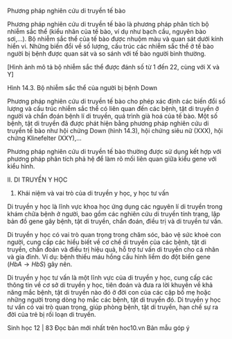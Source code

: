 Phương pháp nghiên cứu di truyền tế bào

Phương pháp nghiên cứu di truyền tế bào là phương pháp phân tích bộ nhiễm sắc thể (kiểu nhân của tế bào, ví dụ như bạch cầu, nguyên bào sơi,...). Bộ nhiễm sắc thể của tế bào được nhuộm màu và quan sát dưới kính hiển vi. Những biến đổi về số lượng, cấu trúc các nhiễm sắc thể ở tế bào người bị bệnh được quan sát và so sánh với tế bào người bình thường.

[Hình ảnh mô tả bộ nhiễm sắc thể được đánh số từ 1 đến 22, cùng với X và Y]

Hình 14.3. Bộ nhiễm sắc thể của người bị bệnh Down

Phương pháp nghiên cứu di truyền tế bào cho phép xác định các biến đổi số lượng và cấu trúc nhiễm sắc thể có liên quan đến các bệnh, tật di truyền ở người và chẩn đoán bệnh lí di truyền, quá trình già hoá của tế bào. Một số bệnh, tật di truyền đã được phát hiện bằng phương pháp nghiên cứu di truyền tế bào như hội chứng Down (hình 14.3), hội chứng siêu nữ (XXX), hội chứng Klinefelter (XXY),...

Phương pháp nghiên cứu di truyền tế bào thường được sử dụng kết hợp với phương pháp phân tích phả hệ để làm rõ mối liên quan giữa kiểu gene với kiểu hình.

II. DI TRUYỀN Y HỌC

1. Khái niệm và vai trò của di truyền y học, y học tư vấn

Di truyền y học là lĩnh vực khoa học ứng dụng các nguyên lí di truyền trong khám chữa bệnh ở người, bao gồm các nghiên cứu di truyền tính trạng, lập bản đồ gene gây bệnh, tật di truyền, chẩn đoán, điều trị và di truyền tư vấn.

Di truyền y học có vai trò quan trọng trong chăm sóc, bảo vệ sức khoẻ con người, cung cấp các hiểu biết về cơ chế di truyền của các bệnh, tật di truyền, chẩn đoán và điều trị hiệu quả, hỗ trợ tư vấn di truyền cho cá nhân và gia đình. Ví dụ: bệnh thiếu máu hồng cầu hình liềm do đột biến gene ($HbA \rightarrow HbS$) gây nên.

Di truyền y học tư vấn là một lĩnh vực của di truyền y học, cung cấp các thông tin về cơ sở di truyền y học, tiên đoán và đưa ra lời khuyên về khả năng mắc bệnh, tật di truyền nào đó ở đời con của các cặp bố mẹ hoặc những người trong dòng họ mắc các bệnh, tật di truyền đó. Di truyền y học tư vấn có vai trò quan trọng, giúp phòng bệnh, tật di truyền, hạn chế sự ra đời của trẻ bị rối loạn di truyền.


Sinh học 12 | 83
Đọc bản mới nhất trên hoc10.vn
Bản mẫu góp ý